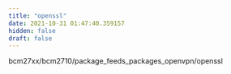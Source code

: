 ```yaml
---
title: "openssl"
date: 2021-10-31 01:47:40.359157
hidden: false
draft: false
---
```


bcm27xx/bcm2710/package_feeds_packages_openvpn/openssl

